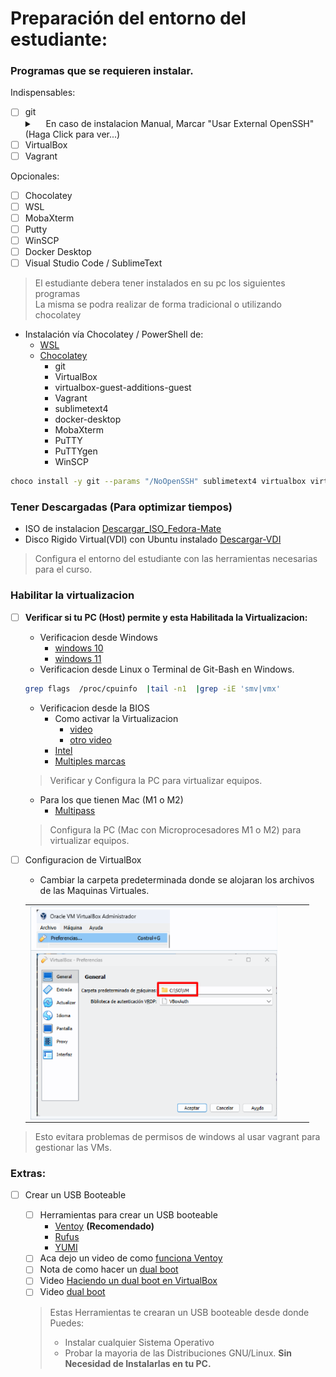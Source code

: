 # Preparación del entorno del estudiante: 

   ### Programas que se requieren instalar.
   Indispensables:
   - [ ] git 
      <details>
        <summary>&emsp; <Mostrar/Ocultar> En caso de instalacion Manual, Marcar "Usar External OpenSSH" (Haga Click para ver...) </summary>
      <div>
      <table>
         <tr>
            <td><img src="../.img/Preparacion_Entorno_Estudiante/git-external-openssh.png" width="90%" align="center"></td>
         </tr>
      </table>
      </div>
      </details>
   - [ ] VirtualBox  
   - [ ] Vagrant   
  
   Opcionales:
   - [ ] Chocolatey
   - [ ] WSL   
   - [ ] MobaXterm
   - [ ] Putty
   - [ ] WinSCP
   - [ ] Docker Desktop
   - [ ] Visual Studio Code / SublimeText

> El estudiante debera tener instalados en su pc los siguientes programas </br>
> La misma se podra realizar de forma tradicional o utilizando chocolatey
   - Instalación vía Chocolatey / PowerShell de:
     - [WSL](https://learn.microsoft.com/es-es/windows/wsl/install)
     - [Chocolatey](https://docs.chocolatey.org/en-us/choco/setup#more-install-options)
       - git
       - VirtualBox
       - virtualbox-guest-additions-guest
       - Vagrant
       - sublimetext4
       - docker-desktop
       - MobaXterm
       - PuTTY
       - PuTTYgen
       - WinSCP
   ```sh
   choco install -y git --params "/NoOpenSSH" sublimetext4 virtualbox virtualbox-guest-additions-guest.install vagrant mobaxterm putty.portable winscp   --log-file=c:\chocolatey_install.log
   ```
   ### Tener Descargadas (Para optimizar tiempos)
   - ISO de instalacion [Descargar_ISO_Fedora-Mate](https://fedoraproject.org/es/spins/mate/download)
   - Disco Rigido Virtual(VDI) con Ubuntu instalado [Descargar-VDI](https://sourceforge.net/projects/osboxes/files/v/vb/55-U-u/24.04/64bit.7z/download)
   > Configura el entorno del estudiante con las herramientas necesarias para el curso.

   ### Habilitar la virtualizacion
  
   - [ ] **Verificar si tu PC (Host) permite y esta Habilitada la Virtualizacion:**
      - Verificacion desde Windows
         - [windows 10](https://learn.microsoft.com/es-es/virtualization/hyper-v-on-windows/reference/hyper-v-requirements) 
         - [windows 11](https://support.microsoft.com/es-es/windows/habilitar-la-virtualizaci%C3%B3n-en-equipos-windows-11-c5578302-6e43-4b4b-a449-8ced115f58e1)
      - Verificacion desde Linux o Terminal de Git-Bash en Windows.
      ```sh
      grep flags  /proc/cpuinfo  |tail -n1  |grep -iE 'smv|vmx'
      ```
      - Verificacion desde la BIOS 
        - Como activar la Virtualizacion 
          - [video](https://www.youtube.com/watch?v=PK0WEbQuzxk)
          - [otro video](https://www.youtube.com/watch?v=zn3ot0MlVhA)
        - [Intel](https://www.intel.la/content/www/xl/es/support/articles/000005486/processors.html)
        - [Multiples marcas](https://hardzone.es/2018/12/06/virtualizacion-cpu-como-activarla-ventajas/)
      > Verificar y Configura la PC para virtualizar equipos.

      - Para los que tienen Mac (M1 o M2)
        - [Multipass](https://reviblog.net/2021/11/13/como-virtualizar-de-manera-gratuita-ubuntu-linux-en-los-mac-con-chip-m1/)

      > Configura la PC (Mac con Microprocesadores M1 o M2) para virtualizar equipos.

   - [ ] Configuracion de VirtualBox
      - Cambiar la carpeta predeterminada donde se alojaran los archivos de las Maquinas Virtuales.
      <div>
      <table>
         <tr>
            <td><img src="../.img/Preparacion_Entorno_Estudiante/VirtualBox_config.png" width="90%" align="center"></td>
         </tr>
      </table>
      </div>
   > Esto evitara problemas de permisos de windows al usar vagrant para gestionar las VMs.  
   

   ### Extras:

   - [ ] Crear un USB Booteable 
     - [ ] Herramientas para crear un USB booteable
       -  [Ventoy](https://www.ventoy.net/en/download.html) **(Recomendado)**
       - [Rufus](https://rufus.ie/es/)
       - [YUMI](https://pendrivelinux.com/yumi-multiboot-usb-creator/)
     - [ ] Aca dejo un video de como [funciona Ventoy](https://www.youtube.com/watch?v=CrCJbN_hi1g)
     - [ ] Nota de como hacer un [dual boot](https://www.xataka.com/basics/como-instalar-linux-a-windows-10-ordenadores)  
     - [ ] Video [Haciendo un dual boot en VirtualBox](https://www.youtube.com/watch?v=Rj9bzqP5egU)
     - [ ] Video [dual boot](https://www.youtube.com/watch?v=Asyp7UTCtXs)
      
      > Estas Herramientas te crearan un USB booteable desde donde Puedes:  
      > - Instalar cualquier Sistema Operativo 
      > - Probar la mayoria de las Distribuciones GNU/Linux. **Sin Necesidad de Instalarlas en tu PC.**


  